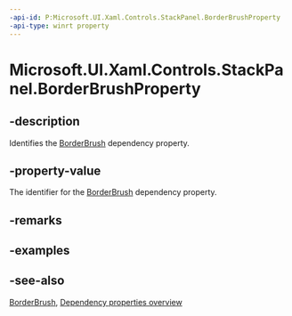 ```yaml
---
-api-id: P:Microsoft.UI.Xaml.Controls.StackPanel.BorderBrushProperty
-api-type: winrt property
---
```


<!-- Property syntax
public Windows.UI.Xaml.DependencyProperty BorderBrushProperty { get; }
-->

# Microsoft.UI.Xaml.Controls.StackPanel.BorderBrushProperty

## -description
Identifies the [BorderBrush](stackpanel_borderbrush.md) dependency property.

## -property-value
The identifier for the [BorderBrush](stackpanel_borderbrush.md) dependency property.

## -remarks

## -examples

## -see-also
[BorderBrush](stackpanel_borderbrush.md), [Dependency properties overview](/windows/uwp/xaml-platform/dependency-properties-overview)
